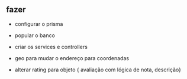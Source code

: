 ## fazer 

- configurar o prisma
- popular o banco
- criar os services e controllers
- geo para mudar o endereço para coordenadas

- alterar rating para objeto { avaliação com lógica de nota, descrição}